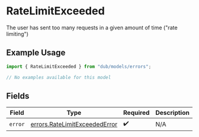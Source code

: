 # RateLimitExceeded

The user has sent too many requests in a given amount of time ("rate limiting")

## Example Usage

```typescript
import { RateLimitExceeded } from "dub/models/errors";

// No examples available for this model
```

## Fields

| Field                                                                          | Type                                                                           | Required                                                                       | Description                                                                    |
| ------------------------------------------------------------------------------ | ------------------------------------------------------------------------------ | ------------------------------------------------------------------------------ | ------------------------------------------------------------------------------ |
| `error`                                                                        | [errors.RateLimitExceededError](../../models/errors/ratelimitexceedederror.md) | :heavy_check_mark:                                                             | N/A                                                                            |